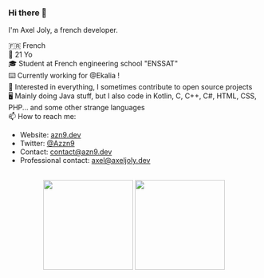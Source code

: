 ### Hi there 👋

I'm Axel Joly, a french developer.

🇫🇷 French<br>
🎂 21 Yo<br>
🎓 Student at French engineering school "ENSSAT"<br>
⌨️ Currently working for @Ekalia !<br>
👀 Interested in everything, I sometimes contribute to open source projects<br>
🖥️ Mainly doing Java stuff, but I also code in Kotlin, C, C++, C#, HTML, CSS, PHP... and some other strange languages<br>
📫 How to reach me: 
- Website: [azn9.dev](https://azn9.dev)
- Twitter: [@Azzn9](https://twitter.com/Azzn9)
- Contact: [contact@azn9.dev](mailto:contact@azn9.dev)
- Professional contact: [axel@axeljoly.dev](mailto:axel@axeljoly.dev)
<br>

<div align="center">
  <img height="180em" src="https://github-readme-stats.vercel.app/api?username=Azn9&count_private=true&show_icons=true&theme=jolly" />
  <img height="180em" src="https://github-readme-stats.vercel.app/api/top-langs/?username=Azn9&theme=jolly&layout=compact" />
</div>

